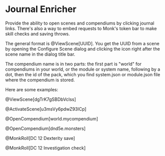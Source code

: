 # Journal Enricher
 Provide the ability to open scenes and compendiums by clicking journal links. There's also a way to embed requests to Monk's token bar to make skill checks and saving throws.
 
 The general format is @ViewScene[UUID]. You get the UUID from a scene by opening the Configure Scene dialog and clicking the icon right after the scene name in the dialog title bar. 
 
 The compendium name is in two parts: the first part is "world" for compendiums in your world, or the module or system name, following by a dot, then the id of the pack, which you find system.json or module.json file where the compendium is stored.
 
 Here are some examples:

@ViewScene[dgTrK7gSBDbVcIss]

@ActivateScene[u3msVy6pdwZ93lCp]

@OpenCompendium[world.mycompendium]

@OpenCompendium[dnd5e.monsters]

@MonkRoll[DC 12 Dexterity save]

@MonkRoll[DC 12 Investigation check]

